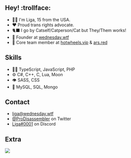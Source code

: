 
## Hey! :trollface:
- 🧑‍🦱 I'm Liga, 15 from the USA. 
- ♥️ Proud trans rights advocate.
- 🐈‍⬛ I go by Catself/Catperson/Cat but They/Them works!
- 🧭 Founder at [wednesday.wtf](https://wednesday.wtf)
- 👥 Core team member at [hotwheels.vip](https://github.com/hotwheels-vip) & [ars.red](https://ars.red)

## Skills
- 👨‍💻 TypeScript, JavaScript, PHP
- ⚙️ C#, C++, C, Lua, Moon
- 👁️ SASS, CSS
- 💽 MySQL, SQL, Mongo

## Contact
- [liga@wednesday.wtf](https://wednesday.wtf)
- [@ProDisassembler](https://twitter.com/ProDisassembler) on Twitter
- [Liga#0001](https://discord.wednesday.wtf) on Discord

## Extra
<a href="https://github.com/windows-fryer"><img align="center" src="https://github-readme-stats.vercel.app/api/top-langs/?username=windows-fryer&count_private=true&layout=compact&theme=apprentice&hide_border=true" /></a><br>
